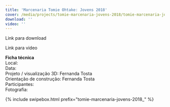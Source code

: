 ```yaml
---
title: 'Marcenaria Tomie Ohtake: Jovens 2018'
cover: /media/projects/tomie-marcenaria-jovens-2018/tomie-marcenaria-jovens-2018_00.jpg
download: ''
video: ''
---
```


Link para download

Link para video

**Ficha técnica**  
Local:  
Data:  
Projeto / visualização 3D: Fernanda Tosta  
Orientação de construção: Fernanda Tosta  
Participantes:  
Fotografia:  

{% include swipebox.html prefix="tomie-marcenaria-jovens-2018_" %}
